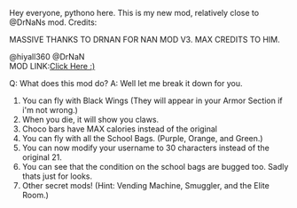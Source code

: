 Hey everyone, pythono here. This is my new mod, relatively close to @DrNaNs mod. 
Credits:

MASSIVE THANKS TO DRNAN FOR NAN MOD V3. MAX CREDITS TO HIM.


@hiyall360
@DrNaN                         
MOD LINK:[Click Here :)](https://mega.nz/file/eZxhUAYT#__RT2Xp8NWVEVXO7vrLu1ullZjgxKarRETns3n33Blw)

Q: What does this mod do?
A: Well let me break it down for you.

1. You can fly with Black Wings (They will appear in your Armor Section if i'm not wrong.)
2. When you die, it will show you claws.
3. Choco bars have MAX calories instead of the original
4. You can fly with all the School Bags. (Purple, Orange, and Green.)
5. You can now modify your username to 30 characters instead of the original 21.
6. You can see that the condition on the school bags are bugged too. Sadly thats just for looks.
7. Other secret mods! (Hint: Vending Machine, Smuggler, and the Elite Room.)
